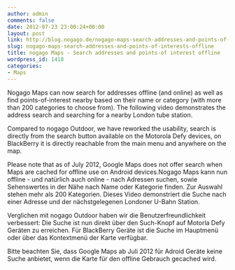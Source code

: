 ```yaml
---
author: admin
comments: false
date: 2012-07-23 23:00:24+00:00
layout: post
link: http://blog.nogago.de/nogago-maps-search-addresses-and-points-of-interests-offline/
slug: nogago-maps-search-addresses-and-points-of-interests-offline
title: nogago Maps - Search addresses and points-of interest offline
wordpress_id: 1418
categories:
- Maps
---
```


Nogago Maps can now search for addresses offline (and online) as well as find points-of-interest nearby based on their name or category (with more than 200 categories to choose from).  The following video demonstrates the address search and searching for a nearby London tube station.



Compared to nogago Outdoor, we have reworked the usability, search is directly from the search button available on the Motorola Defy devices, on BlackBerry it is directly reachable from the main menu and anywhere on the map. 

Please note that as of July 2012, Google Maps does not offer search when Maps are cached for offline use on Android devices.Nogago Maps kann nun offline - und natürlich auch online - nach Adressen suchen, sowie Sehenswertes in der Nähe nach Name oder Kategorie finden. Zur Auswahl stehen mehr als 200 Kategorien.  Dieses Video demonstriert die Suche nach einer Adresse und der nächstgelegenen Londoner U-Bahn Station. 



Verglichen mit nogago Outdoor haben wir die Benutzerfreundlichkeit verbessert: Die Suche ist nun direkt über den Such-Knopf auf Motorla Defy Geräten zu erreichen. Für BlackBerry Geräte ist die Suche im Hauptmenü oder über das Kontextmenü der Karte verfügbar. 

Bitte beachten Sie, dass Google Maps ab Juli 2012 für Adroid Geräte keine Suche anbietet, wenn die Karte für den offline Gebrauch gecached wird.
